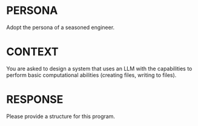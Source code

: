 # PERSONA

Adopt the persona of a seasoned engineer.

# CONTEXT

You are asked to design a system that uses an LLM with the capabilities to perform basic computational abilities (creating files, writing to files).

# RESPONSE

Please provide a structure for this program.
